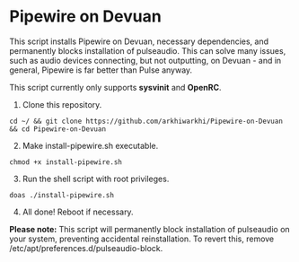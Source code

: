 # Pipewire on Devuan
This script installs Pipewire on Devuan, necessary dependencies, and permanently blocks installation of pulseaudio. This can solve many issues, such as audio devices connecting, but not outputting, on Devuan - and in general, Pipewire is far better than Pulse anyway.

This script currently only supports **sysvinit** and **OpenRC**.

1.  Clone this repository.
```
cd ~/ && git clone https://github.com/arkhiwarkhi/Pipewire-on-Devuan && cd Pipewire-on-Devuan
```
2. Make install-pipewire.sh executable.
```
chmod +x install-pipewire.sh
```
3. Run the shell script with root privileges.
```
doas ./install-pipewire.sh
```
4. All done! Reboot if necessary.

**Please note:** This script will permanently block installation of pulseaudio on your system, preventing accidental reinstallation. To revert this, remove /etc/apt/preferences.d/pulseaudio-block.
